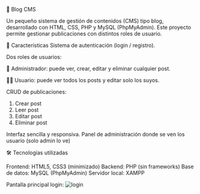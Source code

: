 📝 Blog CMS

Un pequeño sistema de gestión de contenidos (CMS) tipo blog, desarrollado con HTML, CSS, PHP y MySQL (PhpMyAdmin). Este proyecto permite gestionar publicaciones con distintos roles de usuario.

🚀 Características
Sistema de autenticación (login / registro).

Dos roles de usuarios:

👑 Administrador: puede ver, crear, editar y eliminar cualquier post.

🙍‍♂️ Usuario: puede ver todos los posts y editar solo los suyos.

CRUD de publicaciones:

1. Crear post
2. Leer post
3. Editar post
4. Eliminar post

Interfaz sencilla y responsiva.
Panel de administración donde se ven los usuario (solo admin lo ve)

🛠️ Tecnologías utilizadas

Frontend: HTML5, CSS3 (minimizado)
Backend: PHP (sin frameworks)
Base de datos: MySQL (PhpMyAdmin)
Servidor local: XAMPP

Pantalla principal login: 
![login](https://github.com/user-attachments/assets/9c828a5a-ae4d-42fa-8073-b3cb5ceb896d)
